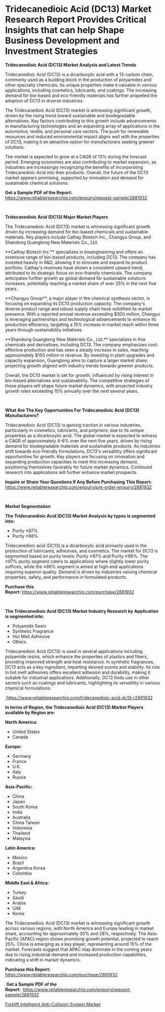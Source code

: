 <p><h1>Tridecanedioic Acid (DC13) Market Research Report Provides Critical Insights that can help Shape Business Development and Investment Strategies</h1></p><p><strong>Tridecanedioic Acid (DC13) Market Analysis and Latest Trends</strong></p>
<p><p>Tridecanedioic Acid (DC13) is a dicarboxylic acid with a 13-carbon chain, commonly used as a building block in the production of polyamides and other specialty chemicals. Its unique properties make it valuable in various applications, including cosmetics, lubricants, and coatings. The increasing demand for bio-based and eco-friendly materials has further propelled the adoption of DC13 in diverse industries.</p><p>The Tridecanedioic Acid (DC13) market is witnessing significant growth, driven by the rising trend toward sustainable and biodegradable alternatives. Key factors contributing to this growth include advancements in manufacturing technologies and an expanding array of applications in the automotive, textile, and personal care sectors. The push for renewable resources and reduced environmental impact aligns well with the properties of DC13, making it an attractive option for manufacturers seeking greener solutions.</p><p>The market is expected to grow at a CAGR of 13% during the forecast period. Emerging economies are also contributing to market expansion, as industries are increasingly recognizing the benefits of incorporating Tridecanedioic Acid into their products. Overall, the future of the DC13 market appears promising, supported by innovation and demand for sustainable chemical solutions.</p></p>
<p><strong>Get a Sample PDF of the Report:&nbsp;</strong> <a href="https://www.reliableresearchiq.com/enquiry/request-sample/2881932?utm_campaign=2321&utm_medium=2&utm_source=Github&utm_content=ia&utm_term=12032025&utm_id=tridecanedioic-acid-dc13">https://www.reliableresearchiq.com/enquiry/request-sample/2881932</a></p>
<p>&nbsp;</p>
<p><strong>Tridecanedioic Acid (DC13) Major Market Players</strong></p>
<p><p>The Tridecanedioic Acid (DC13) market is witnessing significant growth driven by increasing demand for bio-based chemicals and sustainable materials. Key players include Cathay Biotech Inc., Changyu Group, and Shandong Guangtong New Materials Co., Ltd.</p><p>**Cathay Biotech Inc.** specializes in bioengineering and offers an extensive range of bio-based products, including DC13. The company has invested heavily in R&D, allowing it to innovate and expand its product portfolio. Cathay's revenues have shown a consistent upward trend, attributed to its strategic focus on eco-friendly chemicals. The company anticipates further growth as global demand for sustainable solutions increases, potentially reaching a market share of over 25% in the next five years.</p><p>**Changyu Group**, a major player in the chemical synthesis sector, is focusing on expanding its DC13 production capacity. The company's diverse product range and robust supply chain have solidified its market presence. With a reported annual revenue exceeding $300 million, Changyu is leveraging partnerships and technological advancements to enhance its production efficiency, targeting a 15% increase in market reach within three years through sustainability initiatives.</p><p>**Shandong Guangtong New Materials Co., Ltd.** specializes in fine chemicals and derivatives, including DC13. The company emphasizes cost-effective production and has seen a steady increase in sales, reaching approximately $150 million in revenue. By investing in plant upgrades and capacity expansion, Guangtong aims to capture a larger market share, projecting growth aligned with industry trends towards greener products.</p><p>Overall, the DC13 market is set for growth, influenced by rising interest in bio-based alternatives and sustainability. The competitive strategies of these players will shape future market dynamics, with projected industry growth rates exceeding 10% annually over the next several years.</p></p>
<p>&nbsp;</p>
<p><strong>What Are The Key Opportunities For Tridecanedioic Acid (DC13) Manufacturers?</strong></p>
<p><p>Tridecanedioic Acid (DC13) is gaining traction in various industries, particularly in cosmetics, lubricants, and polymers, due to its unique properties as a dicarboxylic acid. The global market is expected to witness a CAGR of approximately 4-6% over the next five years, driven by rising demand for biodegradable materials and sustainable products. As industries shift towards eco-friendly formulations, DC13's versatility offers significant opportunities for growth. Key players are focusing on innovation and expanding production capacities to meet this increasing demand, positioning themselves favorably for future market dynamics. Continued research into applications will further enhance market prospects.</p></p>
<p><strong>Inquire or Share Your Questions If Any Before Purchasing This Report:</strong> <a href="https://www.reliableresearchiq.com/enquiry/pre-order-enquiry/2881932?utm_campaign=2321&utm_medium=2&utm_source=Github&utm_content=ia&utm_term=12032025&utm_id=tridecanedioic-acid-dc13">https://www.reliableresearchiq.com/enquiry/pre-order-enquiry/2881932</a></p>
<p>&nbsp;</p>
<p><strong>Market Segmentation</strong></p>
<p><strong>The Tridecanedioic Acid (DC13) Market Analysis by types is segmented into:</strong></p>
<p><ul><li>Purity ≥97%</li><li>Purity ≥98%</li></ul></p>
<p><p>Tridecanedioic acid (DC13) is a dicarboxylic acid primarily used in the production of lubricants, adhesives, and cosmetics. The market for DC13 is segmented based on purity levels: Purity ≥97% and Purity ≥98%. The ≥97% purity segment caters to applications where slightly lower purity suffices, while the ≥98% segment is aimed at high-end applications requiring superior quality. Demand is driven by industries valuing chemical properties, safety, and performance in formulated products.</p></p>
<p><strong>Purchase this Report:&nbsp;</strong><a href="https://www.reliableresearchiq.com/purchase/2881932?utm_campaign=2321&utm_medium=2&utm_source=Github&utm_content=ia&utm_term=12032025&utm_id=tridecanedioic-acid-dc13">https://www.reliableresearchiq.com/purchase/2881932</a></p>
<p>&nbsp;</p>
<p><strong>The Tridecanedioic Acid (DC13) Market Industry Research by Application is segmented into:</strong></p>
<p><ul><li>Polyamide Sesin</li><li>Synthetic Fragrance</li><li>Hot Melt Adhesive</li><li>Others</li></ul></p>
<p><p>Tridecanedioic Acid (DC13) is used in several applications including polyamide resins, which enhance the properties of plastics and fibers, providing improved strength and heat resistance. In synthetic fragrances, DC13 acts as a key ingredient, imparting desired scents and stability. Its role in hot melt adhesives offers excellent adhesion and durability, making it suitable for industrial applications. Additionally, DC13 finds use in other sectors such as coatings and lubricants, highlighting its versatility in various chemical formulations.</p></p>
<p><a href="https://www.reliableresearchiq.com/tridecanedioic-acid-dc13-r2881932?utm_campaign=2321&utm_medium=2&utm_source=Github&utm_content=ia&utm_term=12032025&utm_id=tridecanedioic-acid-dc13">&nbsp;https://www.reliableresearchiq.com/tridecanedioic-acid-dc13-r2881932</a></p>
<p><strong>In terms of Region, the Tridecanedioic Acid (DC13) Market Players available by Region are:</strong></p>
<p>
    <p> <strong> North America: </strong>
        <ul>
            <li>United States</li>
            <li>Canada</li>
        </ul>
        </p> 
    <p> <strong> Europe: </strong>
        <ul>
            <li>Germany</li>
            <li>France</li>
            <li>U.K.</li>
            <li>Italy</li>
            <li>Russia</li>
        </ul>
        </p> 
    <p> <strong> Asia-Pacific: </strong>
        <ul>
            <li>China</li>
            <li>Japan</li>
            <li>South Korea</li>
            <li>India</li>
            <li>Australia</li>
            <li>China Taiwan</li>
            <li>Indonesia</li>
            <li>Thailand</li>
            <li>Malaysia</li>
        </ul>
        </p> 
    <p> <strong> Latin America: </strong>
        <ul>
            <li>Mexico</li>
            <li>Brazil</li>
            <li>Argentina Korea</li>
            <li>Colombia</li>
        </ul>
        </p> 
    <p> <strong> Middle East & Africa: </strong>
        <ul>
            <li>Turkey</li>
            <li>Saudi</li>
            <li>Arabia</li>
            <li>UAE</li>
            <li>Korea</li>
        </ul>
    </p>
    </p>
<p><p>The Tridecanedioic Acid (DC13) market is witnessing significant growth across various regions, with North America and Europe leading in market share, accounting for approximately 30% and 28%, respectively. The Asia-Pacific (APAC) region shows promising growth potential, projected to reach 25%. China is emerging as a key player, representing around 15% of the market. Forecasts suggest that APAC may dominate in the coming years due to rising industrial demand and increased production capabilities, indicating a shift in market dynamics.</p></p>
<p><strong>Purchase this Report: </strong><a href="https://www.reliableresearchiq.com/purchase/2881932?utm_campaign=2321&utm_medium=2&utm_source=Github&utm_content=ia&utm_term=12032025&utm_id=tridecanedioic-acid-dc13">https://www.reliableresearchiq.com/purchase/2881932</a></p>
<p>&nbsp;<strong>Get a Sample PDF of the Report:&nbsp;&nbsp;</strong><a href="https://www.reliableresearchiq.com/enquiry/request-sample/2881932?utm_campaign=2321&utm_medium=2&utm_source=Github&utm_content=ia&utm_term=12032025&utm_id=tridecanedioic-acid-dc13">https://www.reliableresearchiq.com/enquiry/request-sample/2881932</a></p>
<p><strong></strong></p>
<p><p><a href="https://github.com/DianaWilson796/Market-Research-Report-List-1/blob/main/forklift-intelligent-anti-collision-system-market.md?utm_campaign=2321&utm_medium=2&utm_source=Github&utm_content=ia&utm_term=12032025&utm_id=tridecanedioic-acid-dc13">Forklift Intelligent Anti-Collision System Market</a></p></p>